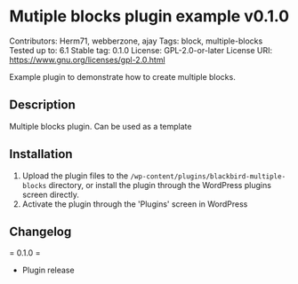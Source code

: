 # Mutiple blocks plugin example v0.1.0

Contributors:      Herm71, webberzone, ajay
Tags:              block, multiple-blocks
Tested up to:      6.1
Stable tag:        0.1.0
License:           GPL-2.0-or-later
License URI:       <https://www.gnu.org/licenses/gpl-2.0.html>

Example plugin to demonstrate how to create multiple blocks.

## Description

Multiple blocks plugin. Can be used as a template

## Installation

1. Upload the plugin files to the `/wp-content/plugins/blackbird-multiple-blocks` directory, or install the plugin through the WordPress plugins screen directly.
2. Activate the plugin through the 'Plugins' screen in WordPress

## Changelog

= 0.1.0 =

* Plugin release
